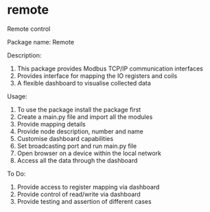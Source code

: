 # remote
Remote control

Package name: Remote

Description:
1. This package provides Modbus TCP/IP communication interfaces
2. Provides interface for mapping the IO registers and coils
3. A flexible dashboard to visualise collected data

Usage:
1. To use the package install the package first
2. Create a main.py file and import all the modules
3. Provide mapping details
4. Provide node description, number and name
5. Customise dashboard capabilities
6. Set broadcasting port and run main.py file
7. Open browser on a device within the local network
8. Access all the data through the dashboard

To Do:
1. Provide access to register mapping via dashboard
2. Provide control of read/write via dashboard
3. Provide testing and assertion of different cases
